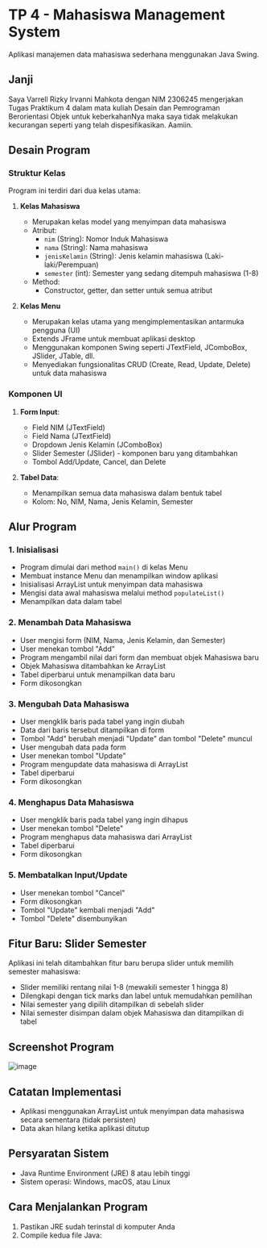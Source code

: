 # TP 4 - Mahasiswa Management System

Aplikasi manajemen data mahasiswa sederhana menggunakan Java Swing.

## Janji
Saya Varrell Rizky Irvanni Mahkota dengan NIM 2306245 mengerjakan Tugas Praktikum 4 dalam mata kuliah Desain dan Pemrograman Berorientasi Objek untuk keberkahanNya maka saya tidak melakukan kecurangan seperti yang telah dispesifikasikan. Aamiin.

## Desain Program

### Struktur Kelas

Program ini terdiri dari dua kelas utama:

1. **Kelas Mahasiswa**
   - Merupakan kelas model yang menyimpan data mahasiswa
   - Atribut:
     - `nim` (String): Nomor Induk Mahasiswa
     - `nama` (String): Nama mahasiswa
     - `jenisKelamin` (String): Jenis kelamin mahasiswa (Laki-laki/Perempuan)
     - `semester` (int): Semester yang sedang ditempuh mahasiswa (1-8)
   - Method:
     - Constructor, getter, dan setter untuk semua atribut

2. **Kelas Menu**
   - Merupakan kelas utama yang mengimplementasikan antarmuka pengguna (UI)
   - Extends JFrame untuk membuat aplikasi desktop
   - Menggunakan komponen Swing seperti JTextField, JComboBox, JSlider, JTable, dll.
   - Menyediakan fungsionalitas CRUD (Create, Read, Update, Delete) untuk data mahasiswa

### Komponen UI

1. **Form Input**:
   - Field NIM (JTextField)
   - Field Nama (JTextField)
   - Dropdown Jenis Kelamin (JComboBox)
   - Slider Semester (JSlider) - komponen baru yang ditambahkan
   - Tombol Add/Update, Cancel, dan Delete

2. **Tabel Data**:
   - Menampilkan semua data mahasiswa dalam bentuk tabel
   - Kolom: No, NIM, Nama, Jenis Kelamin, Semester

## Alur Program

### 1. Inisialisasi

- Program dimulai dari method `main()` di kelas Menu
- Membuat instance Menu dan menampilkan window aplikasi
- Inisialisasi ArrayList untuk menyimpan data mahasiswa
- Mengisi data awal mahasiswa melalui method `populateList()`
- Menampilkan data dalam tabel

### 2. Menambah Data Mahasiswa

- User mengisi form (NIM, Nama, Jenis Kelamin, dan Semester)
- User menekan tombol "Add"
- Program mengambil nilai dari form dan membuat objek Mahasiswa baru
- Objek Mahasiswa ditambahkan ke ArrayList
- Tabel diperbarui untuk menampilkan data baru
- Form dikosongkan

### 3. Mengubah Data Mahasiswa

- User mengklik baris pada tabel yang ingin diubah
- Data dari baris tersebut ditampilkan di form
- Tombol "Add" berubah menjadi "Update" dan tombol "Delete" muncul
- User mengubah data pada form
- User menekan tombol "Update"
- Program mengupdate data mahasiswa di ArrayList
- Tabel diperbarui
- Form dikosongkan

### 4. Menghapus Data Mahasiswa

- User mengklik baris pada tabel yang ingin dihapus
- User menekan tombol "Delete"
- Program menghapus data mahasiswa dari ArrayList
- Tabel diperbarui
- Form dikosongkan

### 5. Membatalkan Input/Update

- User menekan tombol "Cancel"
- Form dikosongkan
- Tombol "Update" kembali menjadi "Add"
- Tombol "Delete" disembunyikan

## Fitur Baru: Slider Semester

Aplikasi ini telah ditambahkan fitur baru berupa slider untuk memilih semester mahasiswa:

- Slider memiliki rentang nilai 1-8 (mewakili semester 1 hingga 8)
- Dilengkapi dengan tick marks dan label untuk memudahkan pemilihan
- Nilai semester yang dipilih ditampilkan di sebelah slider
- Nilai semester disimpan dalam objek Mahasiswa dan ditampilkan di tabel

## Screenshot Program
![image](https://github.com/user-attachments/assets/a619f0b9-98a7-4556-bb11-37e56551a867)



## Catatan Implementasi

- Aplikasi menggunakan ArrayList untuk menyimpan data mahasiswa secara sementara (tidak persisten)
- Data akan hilang ketika aplikasi ditutup

## Persyaratan Sistem

- Java Runtime Environment (JRE) 8 atau lebih tinggi
- Sistem operasi: Windows, macOS, atau Linux

## Cara Menjalankan Program

1. Pastikan JRE sudah terinstal di komputer Anda
2. Compile kedua file Java:
